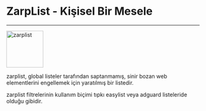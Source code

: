 # ZarpList - Kişisel Bir Mesele
------------
<img title="Kişisel Bir Mesele" src="https://i.imgur.com/wIzRPUF.png" width="96" alt="zarplist" data-canonical-src="https://github.com/denzhaummer/zarplist" style="max-width: 100%;">

zarplist, global listeler tarafından saptanmamış, sinir bozan web elementlerini engellemek için yaratılmış bir listedir.

zarplist filtrelerinin kullanım biçimi tıpkı easylist veya adguard listeleride olduğu gibidir.
